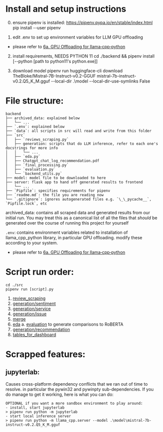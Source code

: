 # Install and setup instructions
0. ensure pipenv is installed: https://pipenv.pypa.io/en/stable/index.html
	pip install --user pipenv

1. edit .env to set up environment variables for LLM GPU offloading
- please refer to [6a. GPU Offloading for llama‐cpp‐python](https://github.com/calebleehy/gxs-sentiment-analysis/wiki/6a.-GPU-Offloading-for-llama%E2%80%90cpp%E2%80%90python)

2. install requirements, NEEDS PYTHON 11
	cd ./backend && pipenv install [--python [path to python11's python.exe]]

3. download model
	pipenv run huggingface-cli download TheBloke/Mistral-7B-Instruct-v0.2-GGUF mistral-7b-instruct-v0.2.Q5_K_M.gguf --local-dir .\model --local-dir-use-symlinks False

# File structure:
	backend
	├── archived_data: explained below
	│	└── ...
	├── `.env`: explained below
	├── `data`: all scripts in src will read and write from this folder
	├── `src`
	│	├── `reviews_scraping.py`
	│	├── generation: scripts that do LLM inference, refer to each one's docstrings for more info
	│	│	└── ...
	│	├── `eda.py`
	│	├── Chatgpt_chat_log_recommendation.pdf
	│	├── `final_processing.py`
	│	├── `evaluation.py`
	│	└── `backend_utils.py`
	├── model: model file to be downloaded to here
	├── server: flask app to hand off generated results to frontend 
	│	└── ...
	├── `Pipfile`: specifies requirements for pipenv
	├── `readme.md`: the file you are reading now
	└── `.gitignore`: ignores autogenerated files e.g. `\_\_pycache__`, `Pipfile.lock`, etc

archived_data: contains all scraped data and generated results from our initial run. You may treat this as a canonical list of all the files that *should* be generated over the course of running this project for yourself

`.env`: contains environment variables related to installation of llama_cpp_python library, in particular GPU offloading. modify these according to your system. 
- please refer to [6a. GPU Offloading for llama‐cpp‐python](https://github.com/calebleehy/gxs-sentiment-analysis/wiki/6a.-GPU-Offloading-for-llama%E2%80%90cpp%E2%80%90python)

# Script run order:
    cd ./src
	pipenv run [script].py
1. [review_scraping](src/review_scraping.py)
2. [generation/sentiment](src/generation/sentiment.py)
3. [generation/service](src/generation/service.py)
4. [generation/issue](src/generation/issue.py)
5. [merge](src/merge.py)
6. [eda](src/eda.py)
  a. [evaluation](src/evaluation.py) to generate comparisons to RoBERTA
7. [generation/recommendation](src/generation/recommendation.py)
8. [tables_for_dashboard](src/tables_for_dashboard.py)

# Scrapped features: 
## jupyterlab: 
Causes cross-platform dependency conflicts that we ran out of time to resolve. in particular the pywin32 and pywinpty sub-dependencies. If you do manage to get it working, here is what you can do:

	OPTIONAL if you want a more sandbox environment to play around: 
	- install, start jupyterlab
	> pipenv run python -m jupyterlab
	- start local inference server
	> pipenv run python -m llama_cpp.server --model .\model\mistral-7b-instruct-v0.2.Q5_K_M.gguf


